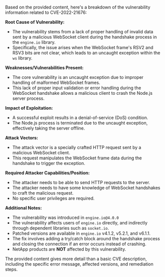 Based on the provided content, here's a breakdown of the vulnerability information related to CVE-2022-21676:

**Root Cause of Vulnerability:**
- The vulnerability stems from a lack of proper handling of invalid data sent by a malicious WebSocket client during the handshake process in the `engine.io` library.
- Specifically, the issue arises when the WebSocket frame's RSV2 and RSV3 bits are not clear, which leads to an uncaught exception within the `ws` library.

**Weaknesses/Vulnerabilities Present:**
- The core vulnerability is an uncaught exception due to improper handling of malformed WebSocket frames.
- This lack of proper input validation or error handling during the WebSocket handshake allows a malicious client to crash the Node.js server process.

**Impact of Exploitation:**
- A successful exploit results in a denial-of-service (DoS) condition.
- The Node.js process is terminated due to the uncaught exception, effectively taking the server offline.

**Attack Vectors:**
- The attack vector is a specially crafted HTTP request sent by a malicious WebSocket client.
- This request manipulates the WebSocket frame data during the handshake to trigger the exception.

**Required Attacker Capabilities/Position:**
- The attacker needs to be able to send HTTP requests to the server.
- The attacker needs to have some knowledge of WebSocket handshakes to craft the malicious request.
- No specific user privileges are required.

**Additional Notes:**
- The vulnerability was introduced in `engine.io@4.0.0`
- The vulnerability affects users of `engine.io` directly, and indirectly through dependent libraries such as `socket.io`.
- Patched versions are available in `engine.io` v4.1.2, v5.2.1, and v6.1.1.
- The fix involves adding a try/catch block around the handshake process and closing the connection if an error occurs instead of crashing.
- NetApp products are **NOT** affected by this vulnerability.

The provided content gives more detail than a basic CVE description, including the specific error message, affected versions, and remediation steps.